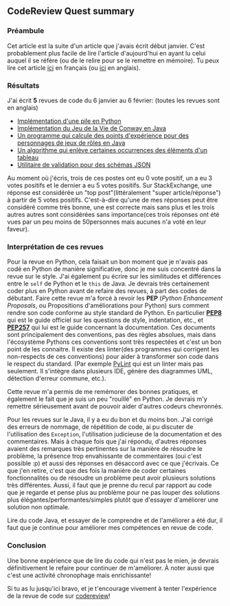 ## CodeReview Quest summary ##

### Préambule ###
Cet article est la suite d'un article que j'avais écrit début janvier. C'est probablement plus facile de lire l'article d'aujourd'hui en ayant lu celui auquel il se réfère (ou de le relire pour se le remettre en mémoire). Tu peux lire cet article [ici](http://www.julienrouse.com/template/articles/fr/2018-01-06_StackExchange_codereview_quest.html) en français (ou [ici](http://www.julienrouse.com/template/articles/en/2018-01-06_StackExchange_codereview_quest.html) en anglais).

### Résultats ###

J'ai écrit **5** revues de code du 6 janvier au 6 février: (toutes les revues sont en anglais)

- [Implémentation d'une pile en Python](https://codereview.stackexchange.com/a/184444/87312) 
- [Implémentation du Jeu de la Vie de Conway en Java](https://codereview.stackexchange.com/a/184519/87312)
- [Un programme qui calcule des points d'expérience pour des personnages de jeux de rôles en Java](https://codereview.stackexchange.com/a/185096/87312)
- [Un algorithme qui enlève certaines occurrences des éléments d'un tableau](https://codereview.stackexchange.com/a/185247/87312)
- [Utilitaire de validation pour des schémas JSON](https://codereview.stackexchange.com/a/185423/87312)

Au moment où j'écris, trois de ces postes ont eu 0 vote positif, un a eu 3 votes positifs et le dernier a eu 5 votes positifs. Sur StackExchange, une réponse est considérée un "top post"(littéralement "super article/réponse") à partir de 5 votes positifs. C'est-à-dire qu'une de mes réponses peut être considéré comme très bonne, une est correcte mais sans plus et les trois autres autres sont considérées sans importance(ces trois réponses ont été vues par un peu moins de 50personnes mais aucunes n'a voté en leur faveur).

### Interprétation de ces revues ###

Pour la revue en Python, cela faisait un bon moment que je n'avais pas codé en Python de manière significative, donc je me suis concentré dans la revue sur le style. J'ai également pu écrire sur les similitudes et différences entre le `self` de Python et le `this` de Java. Je devrais très certainement coder plus en Python avant de refaire des revues, à part des codes de débutant. Faire cette revue m'a forcé à revoir les **PEP** (*Python Enhancement Proposals*, ou Propositions d'améliorations pour Python) surs comment rendre son code conforme au style standard de Python. En particulier [**PEP8**](https://www.python.org/dev/peps/pep-0008/) qui est le guide officiel sur les questions de style, indentation, etc., et [**PEP257**](https://www.python.org/dev/peps/pep-0257/) qui lui est le guide concernant la documentation. Ces documents sont principalement des conventions, pas des règles absolues, mais dans l'écosystème Pythons ces conventions sont très respectées et c'est un bon point de les connaitre. Il existe des linter(des programmes qui corrigent les non-respects de ces conventions) pour aider à transformer son code dans le respect du standard. (Par exemple [PyLint](https://www.pylint.org/) qui est un linter mais pas seulement. Il s'intègre dans plusieurs IDE, génère des diagrammes UML, détection d'erreur commune, etc.). 

Cette revue m'a permis de me remémorer des bonnes pratiques, et également le fait que je suis un peu "rouillé" en Python. Je devrais m'y remettre sérieusement avant de pouvoir aider d'autres codeurs chevronnés.

Pour les revues sur le Java, il y a eu du bon et du moins bon. J'ai corrigé des erreurs de nommage, de répétition de code, ai pu discuter de l'utilisation des `Exception`, l'utilisation judicieuse de la documentation et des commentaires. Mais à chaque fois que j'ai répondu, d'autres réponses avaient des remarques très pertinentes sur la manière de résoudre le problème, la présence trop envahissante de commentaires (oui c'est possible :p) et aussi des réponses en désaccord avec ce que j'écrivais. Ce que j'en retire, c'est que des fois la manière de coder certaines fonctionnalités ou de résoudre un problème peut avoir plusieurs solutions très différentes. Aussi, il faut que je prenne du recul par rapport au code que je regarde et pense plus au problème pour ne pas louper des solutions plus élégantes/performantes/simples plutôt que d'essayer d'améliorer une solution non optimale.

Lire du code Java, et essayer de le comprendre et de l'améliorer a été dur, il faut que je continue pour améliorer mes compétences en revue de code.

### Conclusion ###

Une bonne expérience que de lire du code qui n'est pas le mien, je devrais définitivement le refaire pour continuer de m'améliorer. À noter aussi que c'est une activité chronophage mais enrichissante!

Si tu as lu jusqu'ici bravo, et je t'encourage vivement à tenter l'expérience de la revue de code sur [codereview](https://codereview.stackexchange.com/)! 